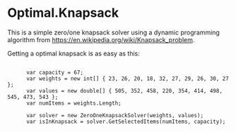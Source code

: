 # Optimal.Knapsack

This is a simple zero/one knapsack solver using a dynamic programming algorithm from https://en.wikipedia.org/wiki/Knapsack_problem.

Getting a optimal knapsack is as easy as this:
```

      var capacity = 67;
      var weights = new int[] { 23, 26, 20, 18, 32, 27, 29, 26, 30, 27 };
      var values = new double[] { 505, 352, 458, 220, 354, 414, 498, 545, 473, 543 };
      var numItems = weights.Length;
      
      var solver = new ZeroOneKnapsackSolver(weights, values);
      var isInKnapsack = solver.GetSelectedItems(numItems, capacity);
      
```
